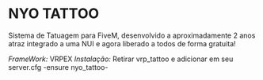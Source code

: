 # NYO TATTOO
Sistema de Tatuagem para FiveM, desenvolvido a aproximadamente 2 anos atraz integrado a uma NUI e agora liberado a todos de forma gratuita!

*FrameWork:* VRPEX
*Instalação:* Retirar vrp_tattoo e adicionar em seu server.cfg -ensure nyo_tattoo-
